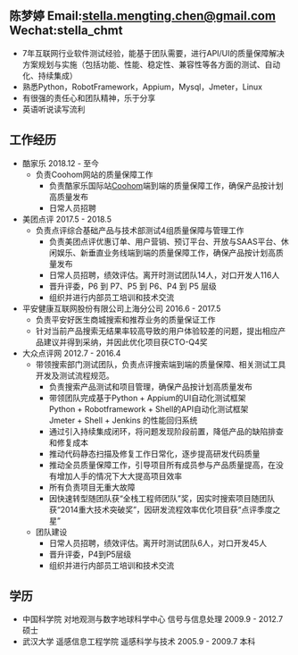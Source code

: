 陈梦婷     Email:stella.mengting.chen@gmail.com    Wechat:stella_chmt
--
* 7年互联网行业软件测试经验，能基于团队需要，进行API/UI的质量保障解决方案规划与实施（包括功能、性能、稳定性、兼容性等各方面的测试、自动化、持续集成）
* 熟悉Python，RobotFramework，Appium，Mysql，Jmeter，Linux
* 有很强的责任心和团队精神，乐于分享
* 英语听说读写流利

工作经历
--
* 酷家乐 2018.12 - 至今
  * 负责Coohom网站的质量保障工作
     * 负责酷家乐国际站[Coohom](https://www.coohom.com)端到端的质量保障工作，确保产品按计划高质量发布
     * 日常人员招聘
* 美团点评 2017.5 - 2018.5
  * 负责点评综合基础产品与技术部测试4组质量保障与管理工作
     * 负责美团点评优惠订单、用户营销、预订平台、开放与SAAS平台、休闲娱乐、新垂直业务线端到端的质量保障工作，确保产品按计划高质量发布
     * 日常人员招聘，绩效评估。离开时测试团队14人，对口开发人116人
     * 晋升评委，P6 到 P7、P5 到 P6、P4 到 P5 层级
     * 组织并进行内部员工培训和技术交流
* 平安健康互联网股份有限公司上海分公司 2016.6 - 2017.5
  * 负责平安好医生商城搜索和推荐业务的质量保证工作
  * 针对当前产品搜索无结果率较高导致的用户体验较差的问题，提出相应产品建议并得到采纳，并因此优化项目获CTO-Q4奖
* 大众点评网  2012.7 - 2016.4
  * 带领搜索部门测试团队，负责点评搜索端到端的质量保障、相关测试工具开发及测试流程规范。
      * 负责搜索产品测试和项目管理，确保产品按计划高质量发布
      * 带领团队完成基于Python + Appium的UI自动化测试框架    
        Python + Robotframework + Shell的API自动化测试框架    
        Jmeter + Shell + Jenkins 的性能回归系统
      * 通过引入持续集成闭环，将问题发现阶段前置，降低产品的缺陷排查和修复成本
      * 推动代码静态扫描及修复工作日常化，逐步提高研发代码质量
      * 推动全员质量保障工作，引导项目所有成员参与产品质量提高，在没有增加人手的情况下大大提高项目效率
      * 所有负责项目无重大故障
      * 因快速转型随团队获“全栈工程师团队”奖，因实时搜索项目随团队获“2014重大技术突破奖”，因研发流程效率优化项目获“点评季度之星”
  * 团队建设
     * 日常人员招聘，绩效评估。离开时测试团队6人，对口开发45人
     * 晋升评委，P4到P5层级
     * 组织并进行内部员工培训和技术交流

学历
--
* 中国科学院  对地观测与数字地球科学中心  信号与信息处理  2009.9 - 2012.7  硕士
* 武汉大学  遥感信息工程学院  遥感科学与技术  2005.9 - 2009.7  本科  
